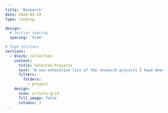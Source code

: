 ```yaml
---
title: 'Research'
date: 2024-05-19
type: landing

design:
  # Section spacing
  spacing: '5rem'

# Page sections
sections:
  - block: collection
    content:
      title: Selected Projects
      text: "A non-exhaustive list of the research projects I have been involved with:"
      filters:
        folders:
          - project
    design:
      view: article-grid
      fill_image: false
      columns: 3
---
```

